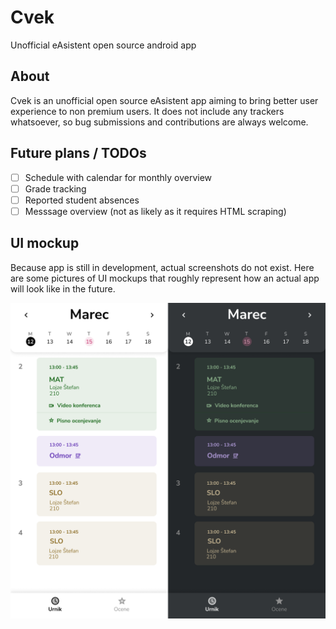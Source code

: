 # Cvek
Unofficial eAsistent open source android app

## About
Cvek is an unofficial open source eAsistent app aiming to bring better user experience to non premium users.
It does not include any trackers whatsoever, so bug submissions and contributions are always welcome.

## Future plans / TODOs
- [ ] Schedule with calendar for monthly overview
- [ ] Grade tracking
- [ ] Reported student absences
- [ ] Messsage overview (not as likely as it requires HTML scraping)

## UI mockup
Because app is still in development, actual screenshots do not exist.
Here are some pictures of UI mockups that roughly represent how an actual app will look like in the future.

![ui_mockup](https://github.com/siggsy/Cvek/blob/master/screenshots/ui_mockup.png)
